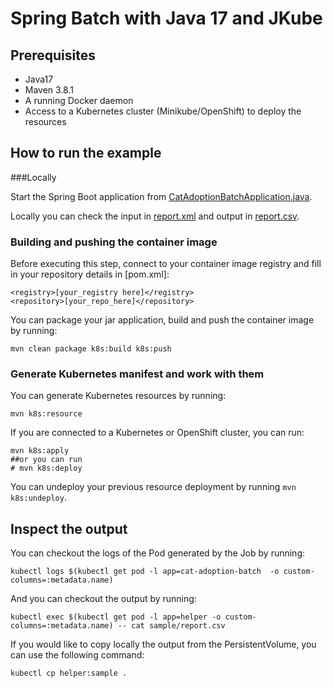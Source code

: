 # Spring Batch with Java 17 and JKube 


## Prerequisites
- Java17 
- Maven 3.8.1
- A running Docker daemon
- Access to a Kubernetes cluster (Minikube/OpenShift) to deploy the resources

## How to run the example

###Locally

Start the Spring Boot application from [CatAdoptionBatchApplication.java](src/main/java/com/example/cat/adoption/CatAdoptionBatchApplication.java).

Locally you can check the input in [report.xml](src/main/resources/xml/report.xml) and output in [report.csv](csv/report.csv).

### Building and pushing the container image

Before executing this step, connect to your container image registry and fill in your repository details in [pom.xml]:

````
<registry>[your_registry here]</registry>
<repository>[your_repo_here]</repository>
````

You can package your jar application, build and push the container image by running:

``
mvn clean package k8s:build k8s:push
``

### Generate Kubernetes manifest and work with them

You can generate Kubernetes resources by running:

``
mvn k8s:resource
``

If you are connected to a Kubernetes or OpenShift cluster, you can run:

````
mvn k8s:apply
##or you can run
# mvn k8s:deploy
````

You can undeploy your previous resource deployment by running ``mvn k8s:undeploy``.

## Inspect the output

You can checkout the logs of the Pod generated by the Job by running:

```
kubectl logs $(kubectl get pod -l app=cat-adoption-batch  -o custom-columns=:metadata.name)
```

And you can checkout the output by running:

```
kubectl exec $(kubectl get pod -l app=helper -o custom-columns=:metadata.name) -- cat sample/report.csv 
```

If you would like to copy locally the output from the PersistentVolume, you can use the following command:
```
kubectl cp helper:sample .
```
